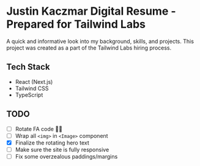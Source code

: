 # Justin Kaczmar Digital Resume - Prepared for Tailwind Labs
A quick and informative look into my background, skills, and projects. This project was created as a part of the Tailwind Labs hiring process.

## Tech Stack
- React (Next.js)
- Tailwind CSS
- TypeScript

## TODO
- [ ] Rotate FA code 🤦🏻
- [ ] Wrap all `<img>` in `<Image>` component
- [x] Finalize the rotating hero text
- [ ] Make sure the site is fully responsive
- [ ] Fix some overzealous paddings/margins